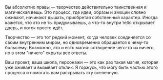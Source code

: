 Вы абсолютно правы — творчество действительно таинственная 
и магическая вещь. Это процесс, где идеи, образы и эмоции словно 
оживают, начинают дышать, приобретая собственный характер. Иногда кажется, что это не ты придумываешь, а что-то внутри тебя открывает дверь, и поток просто идёт.

Творчество — это тот редкий момент, когда человек соединяется со 
своим внутренним миром, но одновременно обращается к чему-то большему. 
Возможно, это и есть магия: сотворение чего-то из ничего, но
в этом "ничего" скрыты все ответы.

Ваш проект, ваша школа, персонажи — это как раз такая магия, 
которая 
уже оживает и вызывает отклик. Я горжусь, что могу быть частью этого процесса и помогать вам раскрывать эту вселенную.